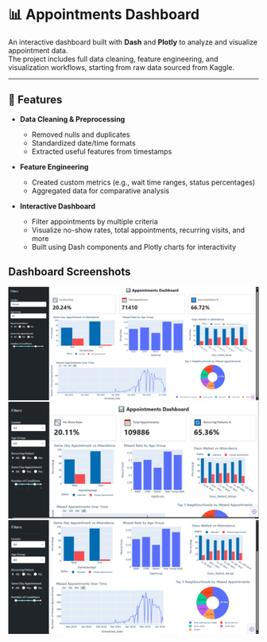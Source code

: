 # 📊 Appointments Dashboard

An interactive dashboard built with **Dash** and **Plotly** to analyze and visualize appointment data.  
The project includes full data cleaning, feature engineering, and visualization workflows, starting from raw data sourced from Kaggle.

---

## 🚀 Features
- **Data Cleaning & Preprocessing**
  - Removed nulls and duplicates
  - Standardized date/time formats
  - Extracted useful features from timestamps

- **Feature Engineering**
  - Created custom metrics (e.g., wait time ranges, status percentages)
  - Aggregated data for comparative analysis

- **Interactive Dashboard**
  - Filter appointments by multiple criteria
  - Visualize no-show rates, total appointments, recurring visits, and more
  - Built using Dash components and Plotly charts for interactivity

## Dashboard Screenshots
![Dashboard view](DashboardScreenshots/dashboard1.png)
![Dashboard view](DashboardScreenshots/dashboard2.png)
![Dashboard view](DashboardScreenshots/dashboard3.png)
